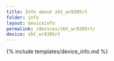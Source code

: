 ```yaml
---
title: Info about zbt_wr8305rt
folder: info
layout: deviceinfo
permalink: /devices/zbt_wr8305rt/
device: zbt_wr8305rt
---
```

{% include templates/device_info.md %}
